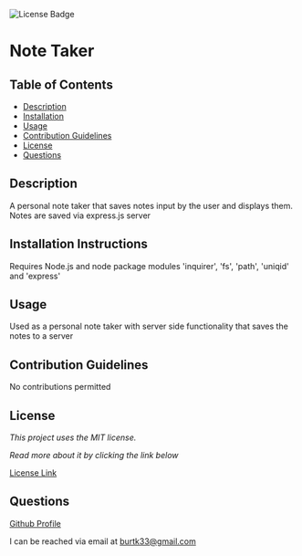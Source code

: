 ![License Badge](https://img.shields.io/static/v1?label=License&message=MIT&color=blue)
# Note Taker

## Table of Contents

* [Description](#description)
* [Installation](#installation)
* [Usage](#usage)
* [Contribution Guidelines](#contribution-guidelines)
* [License](#license)
* [Questions](#questions)
    
## Description
A personal note taker that saves notes input by the user and displays them. Notes are saved via express.js server

## Installation Instructions
Requires Node.js and node package modules 'inquirer', 'fs', 'path', 'uniqid' and 'express'

## Usage
Used as a personal note taker with server side functionality that saves the notes to a server

## Contribution Guidelines
No contributions permitted

## License
*This project uses the MIT license.*

*Read more about it by clicking the link below*

[License Link](https://choosealicense.com/licenses/mit/)

## Questions
[Github Profile](https://github.com/burtk33)

I can be reached via email at burtk33@gmail.com
